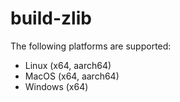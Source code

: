 # build-zlib

The following platforms are supported:

- Linux (x64, aarch64)
- MacOS (x64, aarch64)
- Windows (x64)
